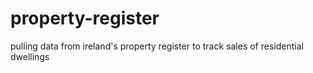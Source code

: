 # property-register
pulling data from ireland's property register to track sales of residential dwellings
